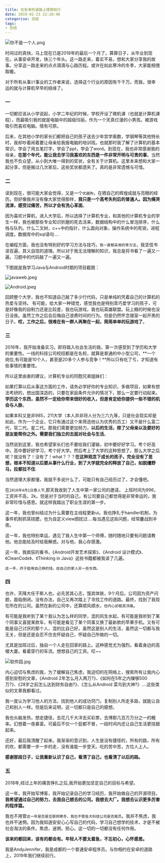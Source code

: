 ```yaml
---
title: 在安卓的道路上铿锵前行
date: 2019-02-23 22:20:48
categorise: 总结
tags:
- 总结
---
```



![你不是一个人.png](https://upload-images.jianshu.io/upload_images/2824145-4ec6af876f3092d4.png?imageMogr2/auto-orient/strip%7CimageView2/2/w/1240)

时间过的真快，马上现在已是2018年的最后一个月了。算算日子，从毕业到现在。从事安卓开发，快三个年头。这一路走来，着实不易，想和大家分享我的故事。分享这一路走来的点点滴滴与心路历程。或许在如此寒冷的冬季，大家能相偎取暖。

对于所有从事`IT`事业的工作者来说，选择这个行业的原因有千千万。而我，很幸运的就与计算机早早的结缘了。

### 一
一切都应该从小学说起，小学二年纪的时候，学校开设了微机课（也就是计算机课程），而最吸引我的就是电脑中的超级玛丽。作为一个天真烂漫的小男孩。被游戏吸引而喜欢电脑。情有可原。

后来，在其他小学的家长们都把自己的孩子送去少年宫学奥数，学钢琴等其他特长时，我却吵着闹着要让母亲给我报电脑的培训班。也就那时我了解了计算机的基本常识，学会了用五笔打字，学会了ppt，学会了word。到现在，我也非常感谢我的母亲，**在那个年代，能让我去学习我喜欢的东西是一件非常开明与可贵的事**。当然我也不负众望，从小到大唯一得到的奖状，全有关于计算机。这里本来想和大家一起分享，但是搬过几次家后，这些奖状都遗失了。真的是非常遗憾与可惜。

### 二

读到现在，很可能大家会觉得，又是一个`优越狗`，在晒自己的辉煌成就与亮眼的经历。但好像我并没有像大家觉得那样，**我只是一个高考失利后的普通人。因为痛哭流涕，感受过痛苦，所以才会有洗心革面**。

因为喜欢计算机，进入大学后，所以选择了计算机专业，和其他的计算机专业的学生一样，我也被那些专业知识折磨的死去活来，数据结构中的什么冒泡排序，什么栈与队列。什么二叉树，c++中的指针，什么面向对象，操作系统中的死锁，进程调度。数据库中的sql语句....

在编程方面，我也没有特别好的学习方法与技巧，`我一直都采用的笨方法`，我坚信书读百遍，其义自现的道理。所以对于我无法理解的知识，我总是将书看了一遍又一遍，习题中的代码敲了一遍又一遍。

下图就是我学习Java与Android时期的项目截图：

![javaweb.jpeg](https://upload-images.jianshu.io/upload_images/2824145-7ebb47de1f568273.jpeg?imageMogr2/auto-orient/strip%7CimageView2/2/w/1240)

![Android.jpeg](https://upload-images.jianshu.io/upload_images/2824145-f43ccdf626ef3396.jpeg?imageMogr2/auto-orient/strip%7CimageView2/2/w/1240)

回顾整个大学，我也不知道自己敲了多少行代码，只是单纯的凭着自己的计算机的热爱与坚持。
有可能，给大家一种错觉，感觉我也是特别乖巧爱学习的孩子，可是好像我的自制力还是比较差，我也玩游戏，我也玩英雄联盟。玩上瘾的时候也没日没夜。虽然工作之后会后悔自己浪费时间的行为。但是仍然怀念寝室一起开黑的日子。**哎，工作之后，很难在有一群人再聚在一起，简简单单的玩游戏了**。

### 三

2016年，我开始准备实习。即将踏入社会生活的我，第一次感受到了学历和大学的重要性。一线的科技公司校招都是在名校，就算是普通的中小型公司，**一个岗位,有可能是10个人，甚至是20多个人参与竞争！**所以只有吃了亏，才知道有些事情的重要性。

所以这里由衷的建议，计算机专业的同胞兄弟姐妹们：

如果打算以后从事这方面的工作，请务必学好你的专业知识，多做项目，如果有想法考研的，想出国深造的，只要在家庭条件允许的情况下，那么一定要行动起来。**学历这个东西，虽然不一定给你带来很好的收入，但是肯定给你提供一些不错的机会与人脉**。

如果本科又是非985，211大学（本人并非将人分为三六九等，只是社会现实却是如此，作为一个企业，它只有通过这个来筛选他认为优秀的员工）️又不是什么富二代，官二代。星二代。那我们需要更加努力，**以后的生活，除了父母亲以及要好的朋友能帮你之外。需要我们独立的去面对社会与生活**。

当然说到这里，我也希望家长们也不要给我们灌输，初中要好好学习。考个好高中。高中要好好学习，考个好大学。然后考上了大学的这种思想了。那么大学之后呢？就没有了！没有了！what？？？**在这种观念下成长的孩子，完全没有了思想，根本不知道以后要从事什么行业，到了大学就完全的释放了自己，如脱缰野马，拉都拉不住**.

当然道理大家都懂，我就不多说什么了，可能只有自己经历过了，才会懂吧。

在`2016年4月1日愚人节`,那天我收到了人生中第一家公司的邀请， 上班时间为996，工资并不高，2k。但是对于当时的自己，有公司要自己都觉得是非常幸运的，我非常珍惜与感恩。就这样我踏出了职业生涯的第一步。



这一年，我也曾纠结过为什么需要在主线程更新ui。我也挣扎于handler机制，为事件机制抓耳挠腮，也为自定义view困扰过....每当遇见这些问题，经常鏖战到半夜。

这一年，我也特别幸运，遇见了我人生中第一个师傅，随时随地只要有问题请教他。他总能给及时给我解惑。对与他，我心存感激。

这一年，我疯狂的看书，《Android开发艺术探索》、《Android 设计模式》、《CleanCode》、《Thinking in Java》这些书籍都被我读了几遍。

`这一年，终于能用自己挣的钱，给自己的家人买一些东西。`

### 四

也许，天降大任于斯人也，必先苦其心志，饿其体肤，9个月后。公司️因为资产问题，面临倒闭。没有办法，自己又再次踏上了寻找工作的道路。最终，找到了我现在所在的公司。虽然在新的公司中，还算顺风顺水，`但️内心却极其浮躁`。

有可能是我听到了某个我认为怎么样的同学，混的风生水起，有可能是我听到了某个同事又喜提某款车，有可能是看见了某个同事又换了最新款的苹果手机。又有可能是自己讨厌的那个人，混的比自己好。虽然这是别人的生活，虽然这一切都与我无关，但是还是会忍不住去怀疑自己，怀疑自己所做的一切。


尤其是加班过后，独自一个人走在回家的路上。这种感觉尤为强烈。看着身边的高楼大厦。看着穿行的车流。想想自己的工资。哎~~

![软件园.jpg](https://upload-images.jianshu.io/upload_images/2824145-840610a5145254d9.jpg?imageMogr2/auto-orient/strip%7CimageView2/2/w/1240)

内心迫切与焦虑的我，为了缓解自己焦虑，我迫切的在网络上，搜索所有让我内心感到安慰的文章，《Android 2年怎么月入两万?》、《如何在5年之内赚够500万?》、《28岁之前怎么达到财务自由?》、《怎么从Android 菜鸟到大神?》....这些类似的文章我都看过。

我一度认为学习他人的方法，找到他人的成功窍门，复制别人所走多路，就能让自己和别人一样。但是后来证明，这一切都只是自己的臆想。

我也头脑发热，想走捷径，去花几千大洋去买彩票，去博那几百万万分之一的概率。幻想着一夜暴富。可最后不仅一个屁都不冒，一段时间内还让自己生活更拮据起来。

还好，最后我清醒了起来。我渐渐的意识到，人生是没有捷径的，所有的路，所有的坎，都需要一步一步的走，没有谁能一步登天。吃的苦中苦，方位人上人。

**感谢那段日子，让我重新认识了自己，看清了自己，也看清了以后的路。**

### 五

2018年,经过上年的痛苦挣扎之后,我开始更加坚定自己的目标与希望。

这一年，我开始写博客，我开始记录自己的学习经历，我开始做自己的开源项目。**我希望通过自己的努力，去我自己想去的公司。我想去大厂。我想去认识更多厉害的程序猿。**

我也不用管`这一年是否是互联网寒冬，我也不管各大科技公司是否裁员`。我并不焦虑，我也并不迷惘。因为我知道安安心心写自己的代码，学习自己想学的技术，才是不被社会淘汰的条件。焦虑，迷惘，担心。这一切的一切都没有任何作用。

**该来的都回来，该有的都会有。年轻人不要太着急，不忘初心，心怀感恩。**

我是AndyJennifer，我是成都的一个普通安卓程序员。与你相约在安卓的道路上，2019年我们继续前行。
